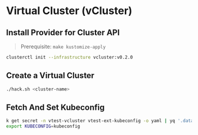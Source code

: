 # Virtual Cluster (vCluster)

## Install Provider for Cluster API
> Prerequisite: `make kustomize-apply`

```bash
clusterctl init --infrastructure vcluster:v0.2.0
```

## Create a Virtual Cluster
```bash
./hack.sh <cluster-name>
```

## Fetch And Set Kubeconfig
```bash
k get secret -n vtest-vcluster vtest-ext-kubeconfig -o yaml | yq '.data.config' | base64 -d | yq . > kubeconfig
export KUBECONFIG=kubeconfig
```
